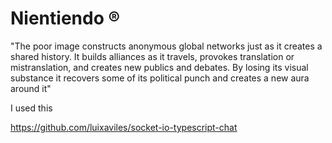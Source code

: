 # Nientiendo ®

"The poor image constructs anonymous global networks just as it creates a shared history. It builds alliances as it travels, provokes translation or mistranslation, and creates new publics and debates. By losing its visual substance it recovers some of its political punch and creates a new aura around it"




I used this 

https://github.com/luixaviles/socket-io-typescript-chat